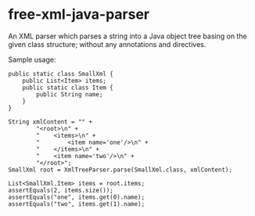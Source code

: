 # free-xml-java-parser

An XML parser which parses a string into a Java object tree basing on the given class structure; without any annotations and directives.

Sample usage:

    public static class SmallXml {
        public List<Item> items;
        public static class Item {
            public String name;
        }
    }

    String xmlContent = "" +
            "<root>\n" +
            "    <items>\n" +
            "        <item name='one'/>\n" +
            "    </items>\n" +
            "    <item name='two'/>\n" +
            "</root>";
    SmallXml root = XmlTreeParser.parse(SmallXml.class, xmlContent);
    
    List<SmallXml.Item> items = root.items;
    assertEquals(2, items.size());
    assertEquals("one", items.get(0).name);
    assertEquals("two", items.get(1).name);